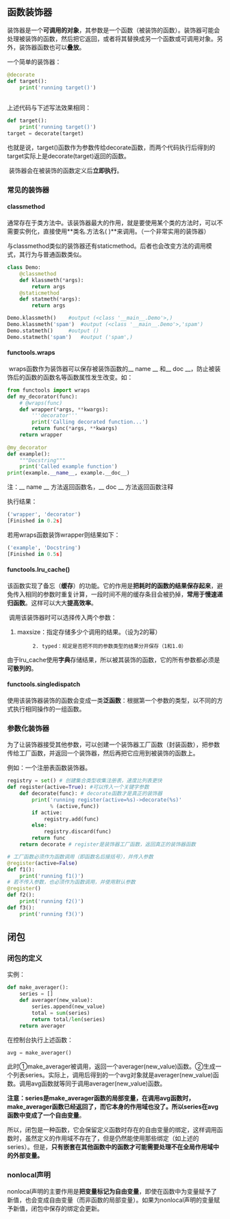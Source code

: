 ## 函数装饰器

​		装饰器是一个**可调用的对象**，其参数是一个函数（被装饰的函数）。装饰器可能会处理被装饰的函数，然后把它返回，或者将其替换成另一个函数或可调用对象。另外，装饰器函数也可以**叠放**。

一个简单的装饰器：

```python
@decorate
def target():
    print('running target()')
    
```

上述代码与下述写法效果相同：

```python
def target():
	print('running target()')
target = decorate(target)
```

​		也就是说，target()函数作为参数传给decorate函数，而两个代码执行后得到的target实际上是decorate(target)返回的函数。

​		装饰器会在被装饰的函数定义后**立即执行**。

### 常见的装饰器

#### classmethod

​		通常存在于类方法中。该装饰器最大的作用，就是要使用某个类的方法时，可以不需要实例化，直接使用**类名.方法名( )**来调用。（一个非常实用的装饰器）

​		与classmethod类似的装饰器还有staticmethod。后者也会改变方法的调用模式，其行为与普通函数类似。

```python
class Demo:
    @classmethod
    def klassmeth(*args):
        return args
    @staticmethod
    def statmeth(*args):
        return args

Demo.klassmeth()	#output (<class '__main__.Demo'>,)
Demo.klassmeth('spam')	#output (<class '__main__.Demo'>,'spam')
Demo.statmeth()		#output ()
Demo.statmeth('spam')	#output ('spam',)
```



#### functools.wraps

​		wraps函数作为装饰器可以保存被装饰函数的__ name __ 和__ doc __，防止被装饰后的函数的函数名等函数属性发生改变。如：

```python
from functools import wraps   
def my_decorator(func):
    # @wraps(func)
    def wrapper(*args, **kwargs):
        '''decorator'''
        print('Calling decorated function...')
        return func(*args, **kwargs)
    return wrapper  
 
@my_decorator 
def example():
    """Docstring""" 
    print('Called example function')
print(example.__name__, example.__doc__)
```

注：__ name __ 方法返回函数名，__ doc __ 方法返回函数注释

执行结果：

```python
('wrapper', 'decorator')
[Finished in 0.2s]
```

若用wraps函数装饰wrapper则结果如下：

```python
('example', 'Docstring')
[Finished in 0.5s]
```

#### functools.lru_cache()

​		该函数实现了备忘（**缓存**）的功能。它的作用是**把耗时的函数的结果保存起来**，避免传入相同的参数时重复计算，一段时间不用的缓存条目会被扔掉，**常用于慢速递归函数**。这样可以大大**提高效率**。

​	调用该装饰器时可以选择传入两个参数：

1. maxsize：指定存储多少个调用的结果。（设为2的幂）

   			2. typed：规定是否把不同的参数类型的结果分开保存（1和1.0）

由于lru_cache使用**字典**存储结果，所以被其装饰的函数，它的所有参数都必须是**可散列的**。

#### functools.singledispatch

使用该装饰器装饰的函数会变成一类**泛函数**：根据第一个参数的类型，以不同的方式执行相同操作的一组函数。


### 参数化装饰器

为了让装饰器接受其他参数，可以创建一个装饰器工厂函数（封装函数），把参数传给工厂函数，并返回一个装饰器，然后再把它应用到被装饰的函数上。

例如：一个注册表函数装饰器。

```python
registry = set() # 创建集合类型收集注册表，速度比列表更快
def register(active=True): #可以传入一个关键字参数
    def decorate(func): # decorate函数才是真正的装饰器
        print('running register(active=%s)->decorate(%s)'
              % (active,func))
        if active:
            registry.add(func)
        else:
            registry.discard(func)
        return func
    return decorate # register是装饰器工厂函数，返回真正的装饰器函数

# 工厂函数必须作为函数调用（即函数名后接括号），并传入参数
@register(active=False)
def f1():
    print('running f1()')
# 若不传入参数，也必须作为函数调用，并使用默认参数
@register()
def f2():
    print('running f2()')
def f3():
    print('running f3()')


```



## 闭包

### 闭包的定义

实例：

```python
def make_averager():
    series = []
    def averager(new_value):
        series.append(new_value)
        total = sum(series)
        return total/len(series)
    return averager
```

在控制台执行上述函数：

```python
avg = make_averager()
```

​		此时①make_averager被调用，返回一个averager(new_value)函数。②生成一个列表series。实际上，调用后得到的一个avg对象就是averager(new_value)函数。调用avg函数就等同于调用averager(new_value)函数。

​		**注意：**series是make_averager函数的局部变量，在调用avg函数时，make_averager函数已经返回了，而它本身的作用域也没了。所以series在avg函数中变成了一个**自由变量**。

所以，闭包是一种函数，它会保留定义函数时存在的自由变量的绑定，这样调用函数时，虽然定义的作用域不存在了，但是仍然能使用那些绑定（如上述的series）。但是，**只有嵌套在其他函数中的函数才可能需要处理不在全局作用域中的外部变量。**



### nonlocal声明

nonlocal声明的主要作用是**把变量标记为自由变量**，即使在函数中为变量赋予了新值，也会变成自由变量（而非函数的局部变量）。如果为nonlocal声明的变量赋予新值，闭包中保存的绑定会更新。